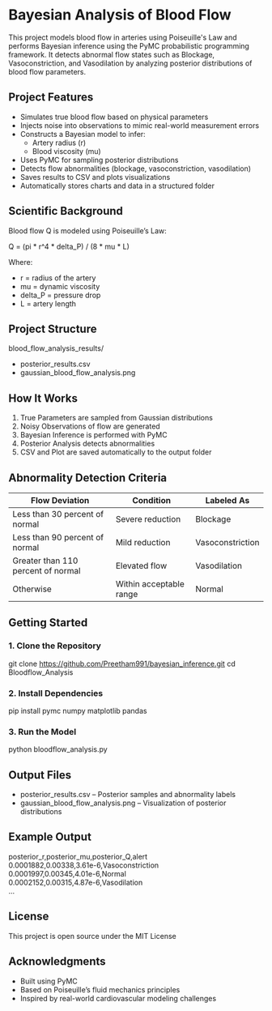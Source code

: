# Bayesian Analysis of Blood Flow 

This project models blood flow in arteries using Poiseuille's Law and performs Bayesian inference using the PyMC probabilistic programming framework. It detects abnormal flow states such as Blockage, Vasoconstriction, and Vasodilation by analyzing posterior distributions of blood flow parameters.

## Project Features

- Simulates true blood flow based on physical parameters
- Injects noise into observations to mimic real-world measurement errors
- Constructs a Bayesian model to infer:
  - Artery radius (r)
  - Blood viscosity (mu)
- Uses PyMC for sampling posterior distributions
- Detects flow abnormalities (blockage, vasoconstriction, vasodilation)
- Saves results to CSV and plots visualizations
- Automatically stores charts and data in a structured folder

## Scientific Background

Blood flow Q is modeled using Poiseuille’s Law:

Q = (pi * r^4 * delta_P) / (8 * mu * L)

Where:
- r = radius of the artery
- mu = dynamic viscosity
- delta_P = pressure drop
- L = artery length

## Project Structure

blood_flow_analysis_results/
- posterior_results.csv
- gaussian_blood_flow_analysis.png

## How It Works

1. True Parameters are sampled from Gaussian distributions
2. Noisy Observations of flow are generated
3. Bayesian Inference is performed with PyMC
4. Posterior Analysis detects abnormalities
5. CSV and Plot are saved automatically to the output folder

## Abnormality Detection Criteria

| Flow Deviation      | Condition              | Labeled As        |
|---------------------|------------------------|-------------------|
| Less than 30 percent of normal | Severe reduction     | Blockage          |
| Less than 90 percent of normal | Mild reduction       | Vasoconstriction  |
| Greater than 110 percent of normal | Elevated flow    | Vasodilation      |
| Otherwise           | Within acceptable range | Normal            |

## Getting Started

### 1. Clone the Repository

git clone https://github.com/Preetham991/bayesian_inference.git 
cd Bloodflow_Analysis

### 2. Install Dependencies

pip install pymc numpy matplotlib pandas

### 3. Run the Model

python bloodflow_analysis.py

## Output Files

- posterior_results.csv – Posterior samples and abnormality labels
- gaussian_blood_flow_analysis.png – Visualization of posterior distributions

## Example Output

posterior_r,posterior_mu,posterior_Q,alert  
0.0001882,0.00338,3.61e-6,Vasoconstriction  
0.0001997,0.00345,4.01e-6,Normal  
0.0002152,0.00315,4.87e-6,Vasodilation  
...

## License

This project is open source under the MIT License

## Acknowledgments

- Built using PyMC
- Based on Poiseuille’s fluid mechanics principles
- Inspired by real-world cardiovascular modeling challenges
